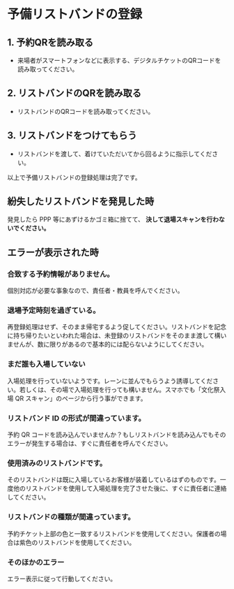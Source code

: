 # 予備リストバンドの登録

## 1. 予約QRを読み取る

- 来場者がスマートフォンなどに表示する、デジタルチケットのQRコードを読み取ってください。

## 2. リストバンドのQRを読み取る

- リストバンドのQRコードを読み取ってください。

## 3. リストバンドをつけてもらう

- リストバンドを渡して、着けていただいてから回るように指示してください。

以上で予備リストバンドの登録処理は完了です。

## 紛失したリストバンドを発見した時

発見したら PPP 等にあずけるかゴミ箱に捨てて、 **決して退場スキャンを行わないでください。**

## エラーが表示された時

### 合致する予約情報がありません。

個別対応が必要な事象なので、責任者・教員を呼んでください。

### 退場予定時刻を過ぎている。

再登録処理はせず、そのまま帰宅するよう促してください。リストバンドを記念に持ち帰りたいといわれた場合は、未登録のリストバンドをそのまま渡して構いませんが、数に限りがあるので基本的には配らないようにしてください。

### まだ誰も入場していない

入場処理を行っていないようです。レーンに並んでもらうよう誘導してください。若しくは、その場で入場処理を行っても構いません。スマホでも「文化祭入場 QR スキャン」のページから行う事ができます。

### リストバンド ID の形式が間違っています。

予約 QR コードを読み込んでいませんか？もしリストバンドを読み込んでもそのエラーが発生する場合は、すぐに責任者を呼んでください。

### 使用済みのリストバンドです。

そのリストバンドは既に入場しているお客様が装着しているはずのものです。一度他のリストバンドを使用して入場処理を完了させた後に、すぐに責任者に連絡してください。

### リストバンドの種類が間違っています。

予約チケット上部の色と一致するリストバンドを使用してください。保護者の場合は紫色のリストバンドを使用してください。

### そのほかのエラー

エラー表示に従って行動してください。
